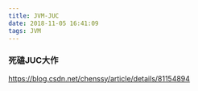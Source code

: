 ```yaml
---
title: JVM-JUC
date: 2018-11-05 16:41:09
tags: JVM
---
```



### 死磕JUC大作
https://blog.csdn.net/chenssy/article/details/81154894
